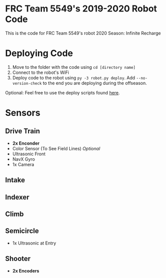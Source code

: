 # FRC Team 5549's 2019-2020 Robot Code 

This is the code for FRC Team 5549's robot 2020 Season: Infinite Recharge

# Deploying Code

1. Move to the folder with the code using `cd [directory name]`
2. Connect to the robot's WiFi
3. Deploy code to the robot using `py -3 robot.py deploy`. Add `--no-version-check` to the end you are deploying during the offseason.

Optional: Feel free to use the deploy scripts found [here](https://github.com/FRC5549Robotics/5549-Scripts).

# Sensors 

## Drive Train
- **2x Enconder**
- Color Sensor (To See Field Lines) *Optional*
- Ultrasonic Front
- NavX Gyro
- 1x Camera


## Intake

## Indexer

## Climb

## Semicircle
- 1x Ultrasonic at Entry

## Shooter
- **2x Encoders**
